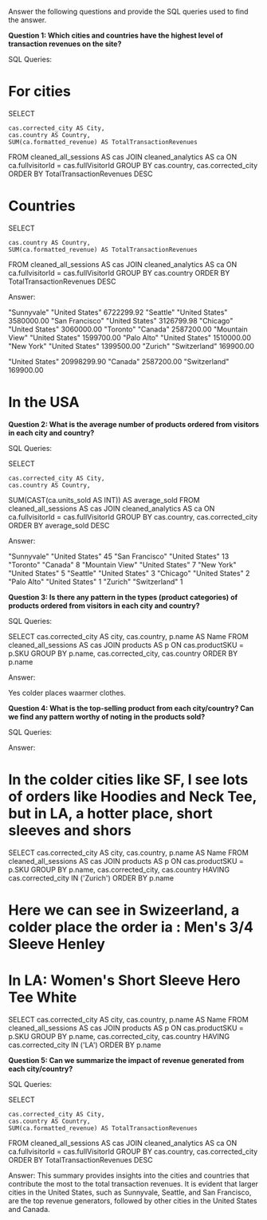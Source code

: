 Answer the following questions and provide the SQL queries used to find the answer.

    
**Question 1: Which cities and countries have the highest level of transaction revenues on the site?**


SQL Queries:

# For cities

SELECT 

	cas.corrected_city AS City,     
	cas.country AS Country, 
    SUM(ca.formatted_revenue) AS TotalTransactionRevenues
FROM 
    cleaned_all_sessions AS cas
JOIN 
    cleaned_analytics AS ca ON ca.fullvisitorId = cas.fullVisitorId 
GROUP BY 
    cas.country, cas.corrected_city 
ORDER BY 
    TotalTransactionRevenues DESC 


# Countries 

SELECT 
    
    cas.country AS Country, 
    SUM(ca.formatted_revenue) AS TotalTransactionRevenues
FROM 
    cleaned_all_sessions AS cas
JOIN 
    cleaned_analytics AS ca ON ca.fullvisitorId = cas.fullVisitorId 
GROUP BY 
    cas.country
ORDER BY 
    TotalTransactionRevenues DESC 


Answer:


"Sunnyvale"	"United States"	6722299.92
"Seattle"	"United States"	3580000.00
"San Francisco"	"United States"	3126799.98
"Chicago"	"United States"	3060000.00
"Toronto"	"Canada"	2587200.00
"Mountain View"	"United States"	1599700.00
"Palo Alto"	"United States"	1510000.00
"New York"	"United States"	1399500.00
"Zurich"	"Switzerland"	169900.00

    

"United States"	20998299.90
"Canada"	2587200.00
"Switzerland"	169900.00

 

# In the USA 


**Question 2: What is the average number of products ordered from visitors in each city and country?**


SQL Queries:





SELECT 

	cas.corrected_city AS City,     
	cas.country AS Country, 
SUM(CAST(ca.units_sold AS INT)) AS average_sold
FROM 
    cleaned_all_sessions AS cas
JOIN 
    cleaned_analytics AS ca ON ca.fullvisitorId = cas.fullVisitorId 
GROUP BY 
    cas.country, cas.corrected_city 
ORDER BY 
    average_sold DESC 

Answer:

"Sunnyvale"	"United States"	45
"San Francisco"	"United States"	13
"Toronto"	"Canada"	8
"Mountain View"	"United States"	7
"New York"	"United States"	5
"Seattle"	"United States"	3
"Chicago"	"United States"	2
"Palo Alto"	"United States"	1
"Zurich"	"Switzerland"	1


    
    


**Question 3: Is there any pattern in the types (product categories) of products ordered from visitors in each city and country?**


SQL Queries:






SELECT  cas.corrected_city AS city, cas.country, p.name AS Name
FROM cleaned_all_sessions AS cas 
JOIN products AS p 
ON cas.productSKU = p.SKU
GROUP BY p.name, cas.corrected_city, cas.country
ORDER BY p.name 



Answer:

Yes colder places waarmer clothes. 



**Question 4: What is the top-selling product from each city/country? Can we find any pattern worthy of noting in the products sold?**


SQL Queries:



Answer:



# In the colder cities like SF, I see lots of orders like Hoodies and Neck Tee, but in LA, a hotter place, short sleeves and shors 

SELECT  cas.corrected_city AS city, cas.country, p.name AS Name
FROM cleaned_all_sessions AS cas 
JOIN products AS p 
ON cas.productSKU = p.SKU
GROUP BY p.name, cas.corrected_city, cas.country
HAVING cas.corrected_city IN ('Zurich')
ORDER BY p.name  

# Here we can see in Swizeerland, a colder place the order ia :  Men's 3/4 Sleeve Henley 
# In LA:   Women's Short Sleeve Hero Tee White 

SELECT  cas.corrected_city AS city, cas.country, p.name AS Name
FROM cleaned_all_sessions AS cas 
JOIN products AS p 
ON cas.productSKU = p.SKU
GROUP BY p.name, cas.corrected_city, cas.country
HAVING cas.corrected_city IN ('LA')
ORDER BY p.name 




**Question 5: Can we summarize the impact of revenue generated from each city/country?**

SQL Queries:



SELECT 

	cas.corrected_city AS City,     
	cas.country AS Country, 
    SUM(ca.formatted_revenue) AS TotalTransactionRevenues
FROM 
    cleaned_all_sessions AS cas
JOIN 
    cleaned_analytics AS ca ON ca.fullvisitorId = cas.fullVisitorId 
GROUP BY 
    cas.country, cas.corrected_city 
ORDER BY 
    TotalTransactionRevenues DESC 




Answer:
This summary provides insights into the cities and countries that contribute the most to the total transaction revenues. It is evident that larger cities in the United States, such as Sunnyvale, Seattle, and San Francisco, are the top revenue generators, followed by other cities in the United States and Canada. 







